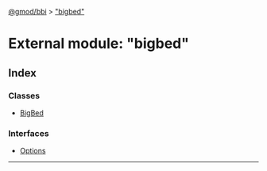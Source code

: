 [@gmod/bbi](../README.md) > ["bigbed"](../modules/_bigbed_.md)

# External module: "bigbed"

## Index

### Classes

* [BigBed](../classes/_bigbed_.bigbed.md)

### Interfaces

* [Options](../interfaces/_bigbed_.options.md)

---

